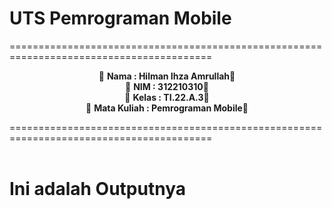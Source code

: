 # UTS Pemrograman Mobile
=========================================================================================<br>
<p align="center">
&#128640 <b>Nama         : Hilman Ihza Amrullah</b>&#128640 <br>
&#128640 <b>NIM          : 312210310</b>&#128640 <br>
&#128640 <b>Kelas        : TI.22.A.3</b>&#128640 <br>
&#128640 <b>Mata Kuliah  : Pemrograman Mobile</b>&#128640 <br>
</p>
=========================================================================================<br><br>

# Ini adalah Outputnya <br><br>

